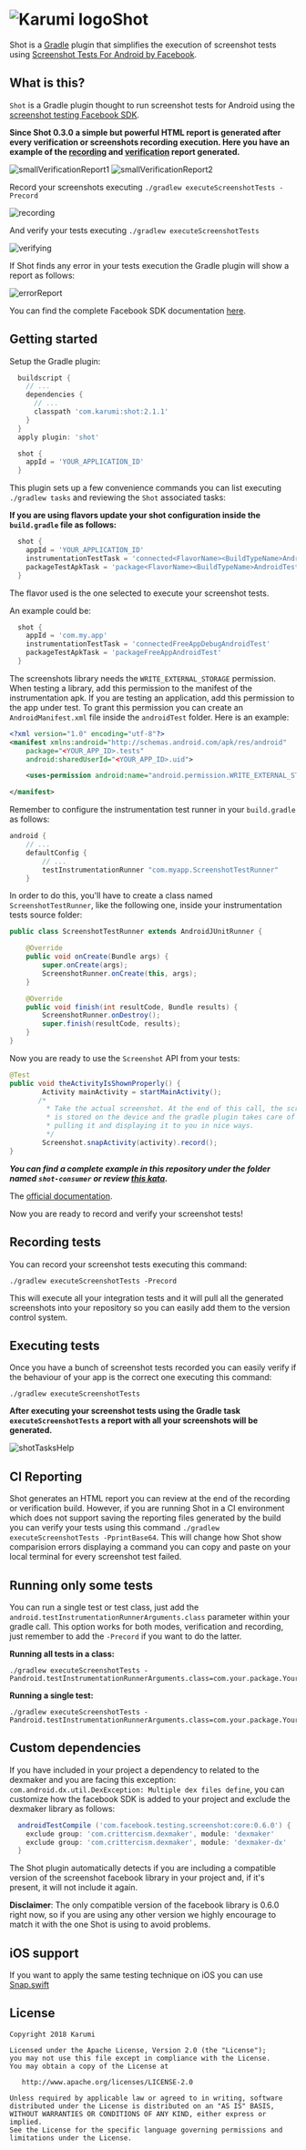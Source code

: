 # ![Karumi logo][karumilogo]Shot

Shot is a [Gradle](https://gradle.org/) plugin that simplifies the execution of screenshot tests using [Screenshot Tests For Android by Facebook](http://facebook.github.io/screenshot-tests-for-android/).

## What is this?

``Shot`` is a Gradle plugin thought to run screenshot tests for Android using the [screenshot testing Facebook SDK](http://facebook.github.io/screenshot-tests-for-android/).

**Since Shot 0.3.0 a simple but powerful HTML report is generated after every verification or screenshots recording execution. Here you have an example of the [recording](./art/recordReport.png) and [verification](./art/verificationReport.png) report generated.** 

![smallVerificationReport1](./art/smallVerificationReport1.png)
![smallVerificationReport2](./art/smallVerificationReport2.png)

Record your screenshots executing ``./gradlew executeScreenshotTests -Precord``

![recording](./art/recording.gif)

And verify your tests executing ``./gradlew executeScreenshotTests``

![verifying](./art/verifying.gif)

If Shot finds any error in your tests execution the Gradle plugin will show a report as follows:

![errorReport](./art/errorReport.png)

You can find the complete Facebook SDK documentation [here](https://facebook.github.io/screenshot-tests-for-android/).

## Getting started

Setup the Gradle plugin:

```groovy
  buildscript {
    // ...
    dependencies {
      // ...
      classpath 'com.karumi:shot:2.1.1'
    }
  }
  apply plugin: 'shot'

  shot {
    appId = 'YOUR_APPLICATION_ID'
  }
```

This plugin sets up a few convenience commands you can list executing ``./gradlew tasks`` and reviewing the ``Shot`` associated tasks:

**If you are using flavors update your shot configuration inside the ``build.gradle`` file as follows:**

```groovy
  shot {
    appId = 'YOUR_APPLICATION_ID'
    instrumentationTestTask = 'connected<FlavorName><BuildTypeName>AndroidTest'
    packageTestApkTask = 'package<FlavorName><BuildTypeName>AndroidTest'
  }
```

The flavor used is the one selected to execute your screenshot tests.

An example could be:

```groovy
  shot {
    appId = 'com.my.app'
    instrumentationTestTask = 'connectedFreeAppDebugAndroidTest'
    packageTestApkTask = 'packageFreeAppAndroidTest'
  }
```

The screenshots library needs the ``WRITE_EXTERNAL_STORAGE`` permission. When testing a library, add this permission to the manifest of the instrumentation apk. If you are testing an application, add this permission to the app under test. To grant this permission you can create an ``AndroidManifest.xml`` file inside the ``androidTest`` folder. Here is an example:

```xml
<?xml version="1.0" encoding="utf-8"?>
<manifest xmlns:android="http://schemas.android.com/apk/res/android"
    package="<YOUR_APP_ID>.tests"
    android:sharedUserId="<YOUR_APP_ID>.uid">

    <uses-permission android:name="android.permission.WRITE_EXTERNAL_STORAGE" />

</manifest>
```

Remember to configure the instrumentation test runner in your ``build.gradle`` as follows:

```groovy
android {
    // ...
    defaultConfig {
        // ...
        testInstrumentationRunner "com.myapp.ScreenshotTestRunner"
    }

```

In order to do this, you'll have to create a class named ``ScreenshotTestRunner``, like the following one, inside your instrumentation tests source folder:

```java
public class ScreenshotTestRunner extends AndroidJUnitRunner {

    @Override
    public void onCreate(Bundle args) {
        super.onCreate(args);
        ScreenshotRunner.onCreate(this, args);
    }

    @Override
    public void finish(int resultCode, Bundle results) {
        ScreenshotRunner.onDestroy();
        super.finish(resultCode, results);
    }
}
```

Now you are ready to use the ``Screenshot`` API from your tests:

```java
@Test
public void theActivityIsShownProperly() {
        Activity mainActivity = startMainActivity();
       /*
         * Take the actual screenshot. At the end of this call, the screenshot
         * is stored on the device and the gradle plugin takes care of
         * pulling it and displaying it to you in nice ways.
         */
        Screenshot.snapActivity(activity).record();
}
```

***You can find a complete example in this repository under the folder named ``shot-consumer`` or review [this kata](https://github.com/Karumi/KataScreenshotAndroid/).***

The [official documentation](https://facebook.github.io/screenshot-tests-for-android).

Now you are ready to record and verify your screenshot tests! 

## Recording tests

You can record your screenshot tests executing this command:

```shell
./gradlew executeScreenshotTests -Precord
```

This will execute all your integration tests and it will pull all the generated screenshots into your repository so you can easily add them to the version control system.

## Executing tests

Once you have a bunch of screenshot tests recorded you can easily verify if the behaviour of your app is the correct one executing this command:

```shell
./gradlew executeScreenshotTests
```

**After executing your screenshot tests using the Gradle task ``executeScreenshotTests`` a report with all your screenshots will be generated.**

![shotTasksHelp](./art/tasksDescription.png)

[karumilogo]: https://cloud.githubusercontent.com/assets/858090/11626547/e5a1dc66-9ce3-11e5-908d-537e07e82090.png

## CI Reporting

Shot generates an HTML report you can review at the end of the recording or verification build. However, if you are running Shot in a CI environment which does not support saving the reporting files generated by the build you can verify your tests using this command ``./gradlew executeScreenshotTests -PprintBase64``. This will change how Shot show comparision errors displaying a command you can copy and paste on your local terminal for every screenshot test failed.

## Running only some tests

You can run a single test or test class, just add the `android.testInstrumentationRunnerArguments.class` parameter within your gradle call. This option works for both modes, verification and recording, just remember to add the `-Precord` if you want to do the latter.

**Running all tests in a class:**

```shell
./gradlew executeScreenshotTests -Pandroid.testInstrumentationRunnerArguments.class=com.your.package.YourClassTest
```

**Running a single test:**

```shell
./gradlew executeScreenshotTests -Pandroid.testInstrumentationRunnerArguments.class=com.your.package.YourClassTest#yourTest
```

## Custom dependencies

If you have included in your project a dependency to related to the dexmaker and you are facing this exception: ``com.android.dx.util.DexException: Multiple dex files define``, you can customize how the facebook SDK is added to your project and exclude the dexmaker library as follows:

 ```groovy
   androidTestCompile ('com.facebook.testing.screenshot:core:0.6.0') {
     exclude group: 'com.crittercism.dexmaker', module: 'dexmaker'
     exclude group: 'com.crittercism.dexmaker', module: 'dexmaker-dx'
   }
 ```
 
The Shot plugin automatically detects if you are including a compatible version of the screenshot facebook library in your project and, if it's present, it will not include it again.
 
**Disclaimer**: The only compatible version of the facebook library is 0.6.0 right now, so if you are using any other version we highly encourage to match it with the one Shot is using to avoid problems.

## iOS support

If you want to apply the same testing technique on iOS you can use [Snap.swift](https://github.com/skyweb07/Snap.swift)

License
-------

    Copyright 2018 Karumi

    Licensed under the Apache License, Version 2.0 (the "License");
    you may not use this file except in compliance with the License.
    You may obtain a copy of the License at

       http://www.apache.org/licenses/LICENSE-2.0

    Unless required by applicable law or agreed to in writing, software
    distributed under the License is distributed on an "AS IS" BASIS,
    WITHOUT WARRANTIES OR CONDITIONS OF ANY KIND, either express or implied.
    See the License for the specific language governing permissions and
    limitations under the License.
